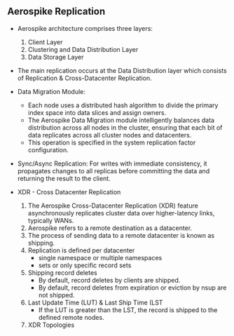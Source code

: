 ## Aerospike Replication

* Aerospike architecture comprises three layers:
    1. Client Layer
    2. Clustering and Data Distribution Layer
    3. Data Storage Layer

* The main replication occurs at the Data Distribution layer which consists of Replication & Cross-Datacenter Replication.

* Data Migration Module: 
    * Each node uses a distributed hash algorithm to divide the primary index space into data slices and assign owners. 
    * The Aerospike Data Migration module intelligently balances data distribution across all nodes in the cluster, ensuring that each bit of data replicates across all cluster nodes and datacenters. 
    * This operation is specified in the system replication factor configuration.

* Sync/Async Replication: For writes with immediate consistency, it propagates changes to all replicas before committing the data and returning the result to the client.

* XDR - Cross Datacenter Replication
    1. The Aerospike Cross-Datacenter Replication (XDR) feature asynchronously replicates cluster data over higher-latency links, typically WANs.
    2. Aerospike refers to a remote destination as a datacenter.
    3. The process of sending data to a remote datacenter is known as shipping.
    4. Replication is defined per datacenter
        * single namespace or multiple namespaces
        * sets or only specific record sets
    5. Shipping record deletes
        * By default, record deletes by clients are shipped.
        * By default, record deletes from expiration or eviction by nsup are not shipped.
    6. Last Update Time (LUT) & Last Ship Time (LST
        * If the LUT is greater than the LST, the record is shipped to the defined remote nodes.
    7. XDR Topologies